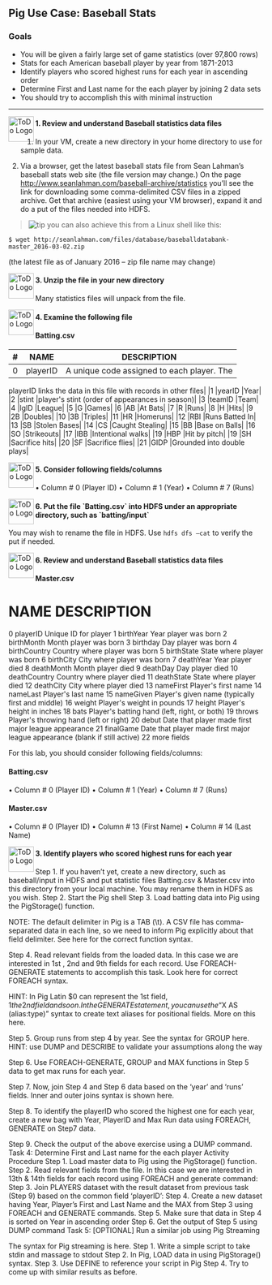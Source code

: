 ## Pig Use Case: Baseball Stats

### Goals

* You will be given a fairly large set of game statistics (over 97,800 rows)
* Stats for each American baseball player by year from 1871-2013
* Identify players who scored highest runs for each year in ascending order
* Determine First and Last name for the each player by joining 2 data sets
* You should try to accomplish this with minimal instruction

----

<img src="https://user-images.githubusercontent.com/558905/40613898-7a6c70d6-624e-11e8-9178-7bde851ac7bd.png" align="left" width="50" height="50" title="ToDo Logo" />
<h4>1. Review and understand Baseball statistics data files</h4>

1. In your VM, create a new directory in your home directory to use for sample data.

2. Via a browser, get the latest baseball stats file from Sean Lahman’s baseball stats web site (the
file version may change.) On the page http://www.seanlahman.com/baseball-archive/statistics you’ll see
the link for downloading some comma-delimited CSV files in a zipped archive. Get that archive (easiest
using your VM browser), expand it and do a put of the files needed into HDFS.

> ![tip](https://user-images.githubusercontent.com/558905/40528496-37bfadac-5fbf-11e8-8b5a-8bea2634f284.png) you can also achieve this from a Linux shell like this:

```
$ wget http://seanlahman.com/files/database/baseballdatabank-master_2016-03-02.zip
```

(the latest file as of January 2016 – zip file name may change)


<img src="https://user-images.githubusercontent.com/558905/40613898-7a6c70d6-624e-11e8-9178-7bde851ac7bd.png" align="left" width="50" height="50" title="ToDo Logo" />
<h4>3. Unzip the file in your new directory</h4>
  
Many statistics files will unpack from the file.

<img src="https://user-images.githubusercontent.com/558905/40613898-7a6c70d6-624e-11e8-9178-7bde851ac7bd.png" align="left" width="50" height="50" title="ToDo Logo" />
<h4>4. Examine the following file</h4>

#### Batting.csv

|# |NAME |DESCRIPTION|
|---|---|---|
|0 |playerID|A unique code assigned to each player. The
playerID links the data in this file with records
in other files|
|1 |yearID |Year|
|2 |stint |player's stint (order of appearances in season)|
|3 |teamID |Team|
|4 |lgID |League|
|5 |G |Games|
|6 |AB |At Bats|
|7 |R |Runs|
|8 |H |Hits|
|9 |2B |Doubles|
|10 |3B |Triples|
|11 |HR |Homeruns|
|12 |RBI |Runs Batted In|
|13 |SB |Stolen Bases|
|14 |CS |Caught Stealing|
|15 |BB |Base on Balls|
|16 |SO |Strikeouts|
|17 |IBB |Intentional walks|
|19 |HBP |Hit by pitch|
|19 |SH |Sacrifice hits|
|20 |SF |Sacrifice flies|
|21 |GIDP |Grounded into double plays|

<img src="https://user-images.githubusercontent.com/558905/40613898-7a6c70d6-624e-11e8-9178-7bde851ac7bd.png" align="left" width="50" height="50" title="ToDo Logo" />
<h4>5. Consider following fields/columns</h4>
  
• Column # 0 (Player ID)
• Column # 1 (Year)
• Column # 7 (Runs)


<img src="https://user-images.githubusercontent.com/558905/40613898-7a6c70d6-624e-11e8-9178-7bde851ac7bd.png" align="left" width="50" height="50" title="ToDo Logo" />
<h4>6. Put the file `Batting.csv` into HDFS under an appropriate directory, such as `batting/input`</h4>

You may wish to rename the file in HDFS. Use `hdfs dfs –cat` to verify the put if needed.

<img src="https://user-images.githubusercontent.com/558905/40613898-7a6c70d6-624e-11e8-9178-7bde851ac7bd.png" align="left" width="50" height="50" title="ToDo Logo" />
<h4>6. Review and understand Baseball statistics data files</h4>

#### Master.csv

# NAME DESCRIPTION
0 playerID Unique ID for player
1 birthYear Year player was born
2 birthMonth Month player was born
3 birthday Day player was born
4 birthCountry Country where player was born
5 birthState State where player was born
6 birthCity City where player was born
7 deathYear Year player died
8 deathMonth Month player died
9 deathDay Day player died
10 deathCountry Country where player died
11 deathState State where player died
12 deathCity City where player died
13 nameFirst Player's first name
14 nameLast Player's last name
15 nameGiven Player's given name (typically first and
middle)
16 weight Player's weight in pounds
17 height Player's height in inches
18 bats Player's batting hand (left, right, or both)
19 throws Player's throwing hand (left or right)
20 debut Date that player made first major league
appearance
21 finalGame Date that player made first major league
appearance (blank if still active)
22 more fields

For this lab, you should consider following fields/columns:

#### Batting.csv
• Column # 0 (Player ID)
• Column # 1 (Year)
• Column # 7 (Runs)

#### Master.csv
• Column # 0 (Player ID)
• Column # 13 (First Name)
• Column # 14 (Last Name)


<img src="https://user-images.githubusercontent.com/558905/40613898-7a6c70d6-624e-11e8-9178-7bde851ac7bd.png" align="left" width="50" height="50" title="ToDo Logo" />
<h4>3. Identify players who scored highest runs for each year</h4>

Step 1. If you haven’t yet, create a new directory, such as baseball/input in HDFS and put statistic
files Batting.csv & Master.csv into this directory from your local machine. You may rename them in
HDFS as you wish.
Step 2. Start the Pig shell
Step 3. Load batting data into Pig using the PigStorage() function.

NOTE: The default delimiter in Pig is a TAB (\t). A CSV file has comma-separated data in each
line, so we need to inform Pig explicitly about that field delimiter. See here for the correct
function syntax.

Step 4. Read relevant fields from the loaded data. In this case we are interested in 1st , 2nd and 9th fields
for each record. Use FOREACH-GENERATE statements to accomplish this task. Look here for correct
FOREACH syntax.

HINT: In Pig Latin $0 can represent the 1st field, $1 the 2nd field and so on. In the GENERATE
statement, you can use the “$X AS (alias:type)” syntax to create text aliases for positional fields.
More on this here.

Step 5. Group runs from step 4 by year. See the syntax for GROUP here.
HINT: use DUMP and DESCRIBE to validate your assumptions along the way

Step 6. Use FOREACH-GENERATE, GROUP and MAX functions in Step 5 data to get max runs for
each year.

Step 7. Now, join Step 4 and Step 6 data based on the ‘year’ and ‘runs’ fields. Inner and outer joins
syntax is shown here.

Step 8. To identify the playerID who scored the highest one for each year, create a new bag with Year,
PlayerID and Max Run data using FOREACH, GENERATE on Step7 data.

Step 9. Check the output of the above exercise using a DUMP command.
Task 4: Determine First and Last name for the each player
Activity Procedure
Step 1. Load master data to Pig using the PigStorage() function.
Step 2. Read relevant fields from the file. In this case we are interested in 13th & 14th fields for each
record using FOREACH and generate command:
Step 3. Join PLAYERS dataset with the result dataset from previous task (Step 9) based on the common
field ‘playerID’:
Step 4. Create a new dataset having Year, Player’s First and Last Name and the MAX from Step 3 using
FOREACH and GENERATE commands.
Step 5. Make sure that data in Step 4 is sorted on Year in ascending order
Step 6. Get the output of Step 5 using DUMP command
Task 5: [OPTIONAL] Run a similar job using Pig Streaming

The syntax for Pig streaming is here.
Step 1. Write a simple script to take stdin and massage to stdout
Step 2. In Pig, LOAD data in using PigStorage() syntax.
Step 3. Use DEFINE to reference your script in Pig
Step 4. Try to come up with similar results as before.

